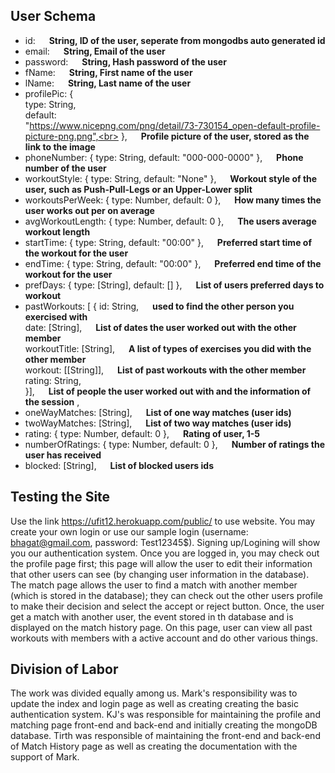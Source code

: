 ## User Schema

-   id: &emsp; **String, ID of the user, seperate from mongodbs auto generated id**
-   email: &emsp; **String, Email of the user**
-   password: &emsp; **String, Hash password of the user**
-   fName: &emsp; **String, First name of the user**
-   lName: &emsp; **String, Last name of the user**
-   profilePic: { <br>
    type: String,  <br>
    default:    <br>
    "https://www.nicepng.com/png/detail/73-730154_open-default-profile-picture-png.png",<br>
    }, &emsp; **Profile picture of the user, stored as the link to the image**
-   phoneNumber: { type: String, default: "000-000-0000" }, &emsp; **Phone number of the user**
-   workoutStyle: { type: String, default: "None" }, &emsp; **Workout style of the user, such as Push-Pull-Legs or an Upper-Lower split**
-   workoutsPerWeek: { type: Number, default: 0 }, &emsp; **How many times the user works out per on average**
-   avgWorkoutLength: { type: Number, default: 0 }, &emsp; **The users average workout length**
-   startTime: { type: String, default: "00:00" }, &emsp; **Preferred start time of the workout for the user**
-   endTime: { type: String, default: "00:00" }, &emsp; **Preferred end time of the workout for the user**
-   prefDays: { type: [String], default: [] }, &emsp; **List of users preferred days to workout**
-   pastWorkouts: [
    {
    id: String,  &emsp; **used to find the other person you exercised with** <br>
    date: [String], &emsp; **List of dates the user worked out with the other member** <br>
    workoutTitle: [String], &emsp;  **A list of types of exercises you did with the other member** <br>
    workout: [[String]], &emsp; **List of past workouts with the other member**<br>
    rating: String, <br>
    }], &emsp;  **List of people the user worked out with and the information of the session**
    ,
-   oneWayMatches: [String], &emsp; **List of one way matches (user ids)**
-   twoWayMatches: [String], &emsp; **List of two way matches (user ids)**
-   rating: { type: Number, default: 0 }, &emsp; **Rating of user, 1-5**
-   numberOfRatings: { type: Number, default: 0 }, &emsp; **Number of ratings the user has received**
-   blocked: [String], &emsp; **List of blocked users ids**

## Testing the Site
Use the link https://ufit12.herokuapp.com/public/ to use website. You may create your own login or use our sample login (username: bhagat@gmail.com, password: Test12345$). Signing up/Logining will show you our authentication system. Once you are logged in, you may check out the profile page first; this page will allow the user to edit their information that other users can see (by changing user information in the database). The match page allows the user to find a match with another member (which is stored in the database); they can check out the other users profile to make their decision and select the accept or reject button. Once, the user get a match with another user, the event stored in th database and is displayed on the match history page. On this page, user can view all past workouts with members with a active account and do other various things.

## Division of Labor

The work was divided equally among us. Mark's responsibility was to update the index and login page as well as creating creating the basic authentication system. KJ's was responsible for maintaining the profile and matching page front-end and back-end and initially creating the mongoDB database. Tirth was responsible of maintaining the front-end and back-end of Match History page as well as creating the documentation with the support of Mark.
